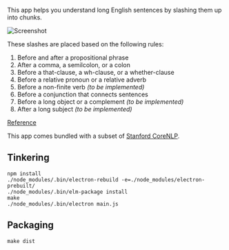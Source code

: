 This app helps you understand long English sentences by slashing them up into chunks.

![Screenshot](https://cloud.githubusercontent.com/assets/21108/20870624/5a63ddd6-ba40-11e6-8337-486b5a2349b0.png)

These slashes are placed based on the following rules:

1. Before and after a propositional phrase
2. After a comma, a semilcolon, or a colon
3. Before a that-clause, a wh-clause, or a whether-clause
4. Before a relative pronoun or a relative adverb
5. Before a non-finite verb _(to be implemented)_
6. Before a conjunction that connects sentences
7. Before a long object or a complement _(to be implemented)_
8. After a long subject _(to be implemented)_

[Reference](http://knowledge-plus.com/english/802/)


This app comes bundled with a subset of [Stanford CoreNLP](http://stanfordnlp.github.io/CoreNLP/).

## Tinkering

```
npm install
./node_modules/.bin/electron-rebuild -e=./node_modules/electron-prebuilt/
./node_modules/.bin/elm-package install
make
./node_modules/.bin/electron main.js
```

## Packaging

```
make dist
```

